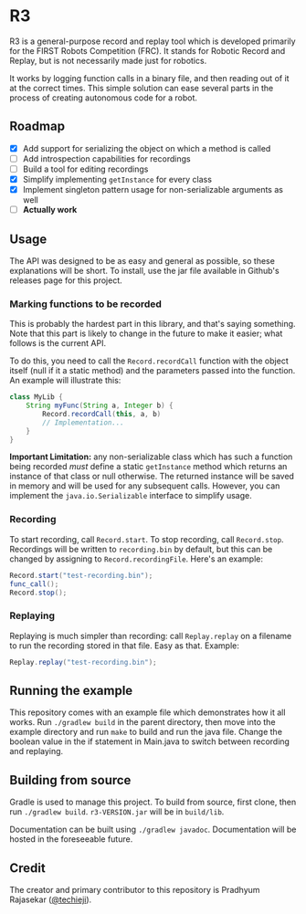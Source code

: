 # R3

R3 is a general-purpose record and replay tool which is developed primarily
for the FIRST Robots Competition (FRC). It stands for Robotic Record and Replay,
but is not necessarily made just for robotics.

It works by logging function calls in a binary file, and then reading out of it
at the correct times. This simple solution can ease several parts in the process
of creating autonomous code for a robot.

## Roadmap

 - [x] Add support for serializing the object on which a method is called
 - [ ] Add introspection capabilities for recordings
 - [ ] Build a tool for editing recordings
 - [x] Simplify implementing `getInstance` for every class
 - [x] Implement singleton pattern usage for non-serializable arguments as well
 - [ ] **Actually work**

## Usage

The API was designed to be as easy and general as possible, so these explanations
will be short. To install, use the jar file available in Github's releases page
for this project.

### Marking functions to be recorded

This is probably the hardest part in this library, and that's saying something. Note
that this part is likely to change in the future to make it easier; what follows is the
current API.

To do this, you need to call the `Record.recordCall` function with the object itself (null
if it a static method) and the parameters passed into the function. An example will
illustrate this:

```java
class MyLib {
	String myFunc(String a, Integer b) {
		Record.recordCall(this, a, b)
		// Implementation...
	}
}
```

**Important Limitation:** any non-serializable class which has such a function being recorded *must* define
a static `getInstance` method which returns an instance of that class or null otherwise. The returned
instance will be saved in memory and will be used for any subsequent calls. However, you can implement
the `java.io.Serializable` interface to simplify usage.

### Recording

To start recording, call `Record.start`. To stop recording, call `Record.stop`. Recordings
will be written to `recording.bin` by default, but this can be changed by assigning to
`Record.recordingFile`. Here's an example:

```java
Record.start("test-recording.bin");
func_call();
Record.stop();
```

### Replaying

Replaying is much simpler than recording: call `Replay.replay` on a filename to run the
recording stored in that file. Easy as that. Example:

```java
Replay.replay("test-recording.bin");
```

## Running the example

This repository comes with an example file which demonstrates how it all works. Run
`./gradlew build` in the parent directory, then move into the
example directory and run `make` to build and run the java file. Change the boolean
value in the if statement in Main.java to switch between recording and replaying.

## Building from source

Gradle is used to manage this project. To build from source, first clone, then run
`./gradlew build`. `r3-VERSION.jar` will be in `build/lib`.

Documentation can be built using `./gradlew javadoc`. Documentation will be hosted in
the foreseeable future.

## Credit

The creator and primary contributor to this repository is Pradhyum Rajasekar
([@techieji](https://github.com/techieji)).
